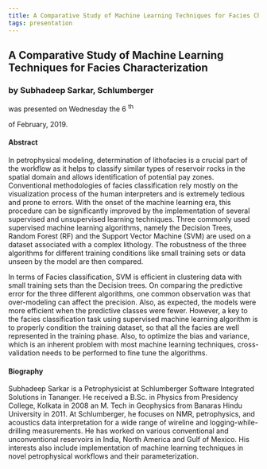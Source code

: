 ```yaml
---
title: A Comparative Study of Machine Learning Techniques for Facies Characterization
tags: presentation 
---
```



		
<h2>
A Comparative Study of Machine Learning Techniques for Facies Characterization
</h2>

 



		
<h3>
by Subhadeep Sarkar, Schlumberger
</h3>

 



 
<p>
was presented on Wednesday the 6
<sup>
th
</sup>

 of February, 2019.
</p>

	

            

<h4>
Abstract
</h4>



      
<p>
In petrophysical modeling, determination of lithofacies is a crucial part of the workflow as it helps to classify similar types of reservoir rocks in the spatial domain and allows identification of potential pay zones. Conventional methodologies of facies classification rely mostly on the visualization process of the human interpreters and is extremely tedious and prone to errors. With the onset of the machine learning era, this procedure can be significantly improved by the implementation of several supervised and unsupervised learning techniques. Three commonly used supervised machine learning algorithms, namely the Decision Trees, Random Forest (RF) and the Support Vector Machine (SVM) are used on a dataset associated with a complex lithology. The robustness of the three algorithms for different training conditions like small training sets or data unseen by the model are then compared.

In terms of Facies classification, SVM is efficient in clustering data with small training sets than the Decision trees. On comparing the predictive error for the three different algorithms, one common observation was that over-modeling can affect the precision. Also, as expected, the models were more efficient when the predictive classes were fewer. However, a key to the facies classification task using supervised machine learning algorithm is to properly condition the training dataset, so that all the facies are well represented in the training phase. Also, to optimize the bias and variance, which is an inherent problem with most machine learning techniques, cross-validation needs to be performed to fine tune the algorithms.



</p>



   

<h4>
Biography
</h4>



      
<p>


Subhadeep Sarkar is a Petrophysicist at Schlumberger Software Integrated Solutions in Tananger. He received a B.Sc. in Physics from Presidency College, Kolkata in 2008 an M. Tech in Geophysics from Banaras Hindu University in 2011. At Schlumberger, he focuses on NMR, petrophysics, and acoustics data interpretation for a wide range of wireline and logging-while-drilling measurements. He has worked on various conventional and unconventional reservoirs in India, North America and Gulf of Mexico. His interests also include implementation of machine learning techniques in novel petrophysical workflows and their parameterization.

      
</p>











